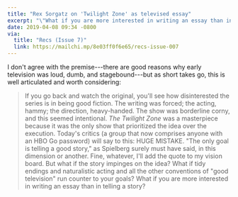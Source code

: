 ```yaml
---
title: "Rex Sorgatz on 'Twilight Zone' as televised essay"
excerpt: "\"What if you are more interested in writing an essay than in telling a story?\""
date: 2019-04-08 09:34 -0800
via:
  title: "Recs (Issue 7)"
  link: https://mailchi.mp/8e03ff0f6e65/recs-issue-007
---
```


I don't agree with the premise---there are good reasons why early television was loud, dumb, and stagebound---but as short takes go, this is well articulated and worth considering:

> If you go back and watch the original, you'll see how disinterested the series is in being good fiction. The writing was forced; the acting, hammy; the direction, heavy-handed. The show was borderline corny, and this seemed intentional. _The Twilight Zone_ was a masterpiece because it was the only show that prioritized the idea over the execution. Today's critics (a group that now comprises anyone with an HBO Go password) will say to this: HUGE MISTAKE. "The only goal is telling a good story," as Spielberg surely must have said, in this dimension or another. Fine, whatever, I'll add the quote to my vision board. But what if the story impinges on the idea? What if tidy endings and naturalistic acting and all the other conventions of "good television" run counter to your goals? What if you are more interested in writing an essay than in telling a story?
